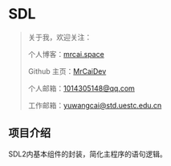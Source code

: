 # SDL

> 关于我，欢迎关注：
>
> 个人博客：[mrcai.space](https://mrcai.space)
> 
> Github 主页：[MrCaiDev](https://github.com/MrCaiDev)
>
> 个人邮箱：1014305148@qq.com
>
> 工作邮箱：yuwangcai@std.uestc.edu.cn

## 项目介绍

SDL2内基本组件的封装，简化主程序的语句逻辑。
